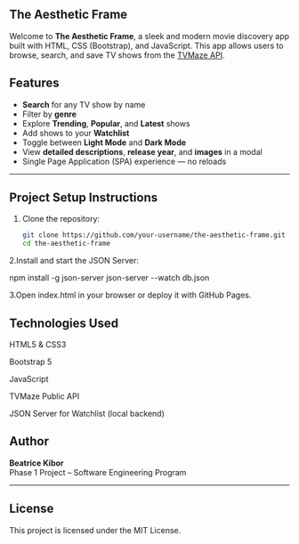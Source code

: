 ## The Aesthetic Frame

Welcome to **The Aesthetic Frame**, a sleek and modern movie discovery app built with HTML, CSS (Bootstrap), and JavaScript. This app allows users to browse, search, and save TV shows from the [TVMaze API](https://api.tvmaze.com/).

## Features

- **Search** for any TV show by name
- Filter by **genre**
- Explore **Trending**, **Popular**, and **Latest** shows
- Add shows to your **Watchlist**
- Toggle between **Light Mode** and **Dark Mode**
- View **detailed descriptions**, **release year**, and **images** in a modal
- Single Page Application (SPA) experience — no reloads

---

## Project Setup Instructions

1. Clone the repository:

   ```bash
   git clone https://github.com/your-username/the-aesthetic-frame.git
   cd the-aesthetic-frame

2.Install and start the JSON Server:

npm install -g json-server
json-server --watch db.json

3.Open index.html in your browser or deploy it with GitHub Pages.

## Technologies Used
HTML5 & CSS3

Bootstrap 5

JavaScript 

TVMaze Public API

JSON Server for Watchlist (local backend)

## Author

**Beatrice Kibor**  
Phase 1 Project – Software Engineering Program

---

## License
This project is licensed under the MIT License.
